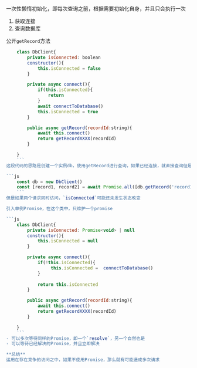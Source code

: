 一次性懒惰初始化，即每次查询之前，根据需要初始化自身，并且只会执行一次

1. 获取连接
2. 查询数据库


公开`getRecord`方法
```js
    class DbClient{
    	private isConnected: boolean
    	constructor(){
    		this.isConnected = false
    	}

    	private async connect(){
    		if(this.isConnected){
    			return 
    		}
    		await connectToDatabase()
    		this.isConnected = true
    	}

    	public async getRecord(recordId:string){
    		await this.connect()
    		return getRecordXXXX(recordId)
    	}

    }
    ```
这段代码的思路是创建一个实例db，使用getRecord进行查询，如果已经连接，就直接查询但是会出现条件竞争

```js
    const db = new DbClient()
    const [record1, record2] = await Promise.all([db.getRecord('record1'),db.getRecord('record2')])
    ```
但是如果两个请求同时访问，`isConnected`可能还未发生状态改变

引入单例Promise，在这个类中，只维护一个promise

```js
    class DbClient{
    	private isConnected: Promise<void> | null
    	constructor(){
    		this.isConnected = null
    	}

    	private async connect(){
    		if(!this.isConnected){
    			 this.isConnected =  connectToDatabase()
    		}
    		
    		return this.isConnected
    	}

    	public async getRecord(recordId:string){
    		await this.connect()
    		return getRecordXXXX(recordId)
    	}

    }
    ```
- 可以多次等待同样的Promise，即一个`resolve`，另一个自然也是
- 可以等待已经解决的Promise，并且立即解决

**总结**
运用在存在竞争的访问之中，如果不使用Promise，那么就有可能造成多次请求